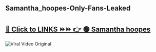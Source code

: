 
 ## Samantha_hoopes-Only-Fans-Leaked

# <h2><a href="https://clipsfans.com/Samantha_hoopes&ref=git">🔗 Click to LINKS ⏩⏩ 👉 🟢 Samantha hoopes </a></h2>

<a href="https://clipsfans.com/Samantha_hoopes&ref=git" rel="nofollow" data-target="animated-image.originalLink"><img src="https://i.ibb.co.com/xMMVF88/686577567.gif" alt="Viral Video Original" style="max-width: 100%; display: inline-block;" data-target="animated-image.originalImage"></a>
